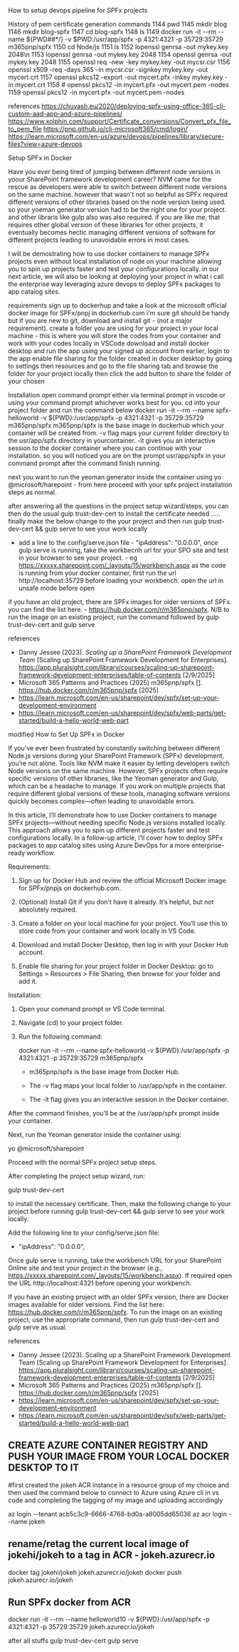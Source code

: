 How to setup devops pipeline for SPFx projects

History of pem certificate generation commands
 1144  pwd
 1145  mkdir blog
 1146  mkdir blog-spfx
 1147  cd blog-spfx
 1148  ls
 1149  docker run -it --rm --name ${PWD##*/} -v $PWD:/usr/app/spfx -p 4321:4321 -p 35729:35729 m365pnp/spfx
 1150  cd Node/js
 1151  ls
 1152  lopenssl genrsa -out mykey.key 2048\n
 1153  lopenssl genrsa -out mykey.key 2048
 1154  openssl genrsa -out mykey.key 2048
 1155  openssl req -new -key mykey.key -out mycsr.csr
 1156  openssl x509 -req -days 365 -in mycsr.csr -signkey mykey.key -out mycert.crt
 1157  openssl pkcs12 -export -out mycert.pfx -inkey mykey.key -in mycert.crt
 1158  # openssl pkcs12 -in mycert.pfx -out mycert.pem -nodes
 1159  openssl pkcs12 -in mycert.pfx -out mycert.pem -nodes

 references
 https://chuvash.eu/2020/deploying-spfx-using-office-365-cli-custom-aad-app-and-azure-pipelines/
 https://www.xolphin.com/support/Certificate_conversions/Convert_pfx_file_to_pem_file
 https://pnp.github.io/cli-microsoft365/cmd/login/
 https://learn.microsoft.com/en-us/azure/devops/pipelines/library/secure-files?view=azure-devops
 

Setup SPFx in Docker

Have you ever being tired of jumping between different node versions in yoour SharePoint framework development career? NVM came for the rescue as developers were able to switch between different node versions on the same machine. however that wasn't not so helpful as SPFx required different versions of other libraries based on the node version being used. so your yoeman generator version had to be the right one for your project. and other libraris like gulp also was also required. if you are like me, that requires other global version of these libraries for other projects, it eventually becomes hectic managing different versions of software for different projects leading to unavoidable errors in most cases. 

I will be demostrating how to use docker containers to manage SPFx projects even without local installation of node on your machine allowing you to spin up projects faster and test your configurations locally. in our next article, we will also be looking at deploying your project in what i call the enterprise way leveraging azure devops to deploy SPFx packages to app catalog sites.

requirements
sign up to dockerhup and take a look at the microsoft official docker image for SPFx/pnpj in dockerhub.com
i'm sure git should be handy but if you are new to git, download and install git - (not a major requirement).
create a folder you are using for your project in your local machine - this is where you will store the codes from your container and work with your codes locally in VSCode
download and install docker desktop and run the app using your signed up account from earlier, login to the app
enable file sharing for the folder created in docker desktop by going to settings then resources and go to the file sharing tab and browse the folder for your project locally then click the add button to share the folder of your chosen

Installation
open command prompt either via terminal prompt in vscode or using your command prompt whichever works best for you. cd into your project folder and run the command below
docker run -it --rm --name spfx-helloworld -v ${PWD}:/usr/app/spfx -p 4321:4321 -p 35729:35729 m365pnp/spfx
m365pnp/spfx is the base image in dockerhub which your container will be created from.
-v flag maps your current folder directory to the usr/app/spfx directory in yourcontainer.
-it gives you an interactive session to the docker container where you can continue with your installation. so you will noticed you are on the prompt usr/app/spfx in your command prompt after the command finish running.

next you want to run the yeoman generator inside the container using yo @microsoft/harepoint  - from here proceed with your spfx project installation steps as normal.

after answering all the questions in the project setup wizard/steps, you can then do the usual gulp trust-dev-cert to install the certificate needed .....
finally make the below change to the your project and then run gulp trust-dev-cert && gulp serve to see your work locally
 - add a line to the config/serve.json file - "ipAddress": "0.0.0.0",
once gulp serve is running, take the workbecnh url for your SPO site and test in your browser to see your project. - eg https://xxxxx.sharepoint.com/_layouts/15/workbench.aspx
as the code is running from your docker container, first run the url http://localhost:35729 before loading your workbench.
open the url in unsafe mode before open

if you have an old project, there are SPFx images for older versions of SPFx. you can find the list here. - https://hub.docker.com/r/m365pnp/spfx.
N/B to run the image on an existing project, run the command followed by gulp trust-dev-cert and gulp serve

references
- Danny Jessee (2023). _Scaling up a SharePoint Framework Development Team_ [Scaling up SharePoint Framework Development for Enterprises]. https://app.pluralsight.com/library/courses/scaling-up-sharepoint-framework-development-enterprises/table-of-contents [2/9/2025]
- Microsoft 365 Patterns and Practices (2025) m365pnp/spfx []. https://hub.docker.com/r/m365pnp/spfx [2025]
- https://learn.microsoft.com/en-us/sharepoint/dev/spfx/set-up-your-development-environment
- https://learn.microsoft.com/en-us/sharepoint/dev/spfx/web-parts/get-started/build-a-hello-world-web-part





modified
How to Set Up SPFx in Docker

If you’ve ever been frustrated by constantly switching between different Node.js versions during your SharePoint Framework (SPFx) development, you’re not alone. Tools like NVM make it easier by letting developers switch Node versions on the same machine. However, SPFx projects often require specific versions of other libraries, like the Yeoman generator and Gulp, which can be a headache to manage. If you work on multiple projects that require different global versions of these tools, managing software versions quickly becomes complex—often leading to unavoidable errors.

In this article, I’ll demonstrate how to use Docker containers to manage SPFx projects—without needing specific Node.js versions installed locally. This approach allows you to spin up different projects faster and test configurations locally. In a follow-up article, I’ll cover how to deploy SPFx packages to app catalog sites using Azure DevOps for a more enterprise-ready workflow.

Requirements:

1. Sign up for Docker Hub and review the official Microsoft Docker image for SPFx/pnpjs on dockerhub.com.

2. (Optional) Install Git if you don’t have it already. It’s helpful, but not absolutely required.

3. Create a folder on your local machine for your project. You’ll use this to store code from your container and work locally in VS Code.

4. Download and install Docker Desktop, then log in with your Docker Hub account.

5. Enable file sharing for your project folder in Docker Desktop: go to Settings > Resources > File Sharing, then browse for your folder and add it.

Installation:



1. Open your command prompt or VS Code terminal.

2. Navigate (cd) to your project folder.

3. Run the following command:



   docker run -it --rm --name spfx-helloworld -v ${PWD}:/usr/app/spfx -p 4321:4321 -p 35729:35729 m365pnp/spfx



   - m365pnp/spfx is the base image from Docker Hub.

   - The -v flag maps your local folder to /usr/app/spfx in the container.

   - The -it flag gives you an interactive session in the Docker container.



After the command finishes, you’ll be at the /usr/app/spfx prompt inside your container.

Next, run the Yeoman generator inside the container using:



   yo @microsoft/sharepoint



Proceed with the normal SPFx project setup steps.

After completing the project setup wizard, run:



   gulp trust-dev-cert





to install the necessary certificate. Then, make the following change to your project before running gulp trust-dev-cert && gulp serve to see your work locally.

Add the following line to your config/serve.json file:

*    "ipAddress": "0.0.0.0",

Once gulp serve is running, take the workbench URL for your SharePoint Online site and test your project in the browser (e.g., https://xxxxx.sharepoint.com/_layouts/15/workbench.aspx). If required open the URL http://localhost:4321 before opening your workbench.

If you have an existing project with an older SPFx version, there are Docker images available for older versions. Find the list here: https://hub.docker.com/r/m365pnp/spfx. To run the image on an existing project, use the appropriate command, then run gulp trust-dev-cert and gulp serve as usual.

references

* Danny Jessee (2023). Scaling up a SharePoint Framework Development Team [Scaling up SharePoint Framework Development for Enterprises]. https://app.pluralsight.com/library/courses/scaling-up-sharepoint-framework-development-enterprises/table-of-contents [2/9/2025]
* Microsoft 365 Patterns and Practices (2025) m365pnp/spfx []. https://hub.docker.com/r/m365pnp/spfx [2025]
* https://learn.microsoft.com/en-us/sharepoint/dev/spfx/set-up-your-development-environment
* https://learn.microsoft.com/en-us/sharepoint/dev/spfx/web-parts/get-started/build-a-hello-world-web-part



## CREATE AZURE CONTAINER REGISTRY AND PUSH YOUR IMAGE FROM YOUR LOCAL DOCKER DESKTOP TO IT
#first created the jokeh ACR instance in a resource group of my choice and then used the command below to connect to Azure using Azure cli in vs code and completing the tagging of my image and uploading accordingly


az login --tenant acb5c3c9-6666-4768-bd0a-a8005dd65036
az acr login --name jokeh
## rename/retag the current local image of jokehi/jokeh to a tag in ACR - jokeh.azurecr.io
docker tag jokehi/jokeh jokeh.azurecr.io/jokeh
docker push jokeh.azurecr.io/jokeh


## Run SPFx docker from ACR
docker run -it --rm --name helloworld10 -v ${PWD}:/usr/app/spfx -p 4321:4321 -p 35729:35729 jokeh.azurecr.io/jokeh


after all stuffs
gulp trust-dev-cert
gulp serve
